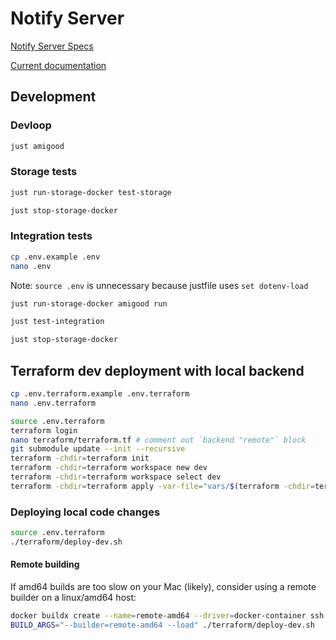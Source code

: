# Notify Server


[Notify Server Specs](https://docs.walletconnect.com/2.0/specs/servers/notify/notify-server-api)

[Current documentation](https://docs.walletconnect.com/2.0/specs/servers/notify/notify-server-api)



## Development

### Devloop

```bash
just amigood
```

### Storage tests

```bash
just run-storage-docker test-storage
```

```bash
just stop-storage-docker
```

### Integration tests

```bash
cp .env.example .env
nano .env
```

Note: `source .env` is unnecessary because justfile uses `set dotenv-load`

```bash
just run-storage-docker amigood run
```

```bash
just test-integration
```

```bash
just stop-storage-docker
```

## Terraform dev deployment with local backend

```bash
cp .env.terraform.example .env.terraform
nano .env.terraform
```

```bash
source .env.terraform
terraform login
nano terraform/terraform.tf # comment out `backend "remote"` block
git submodule update --init --recursive
terraform -chdir=terraform init
terraform -chdir=terraform workspace new dev
terraform -chdir=terraform workspace select dev
terraform -chdir=terraform apply -var-file="vars/$(terraform -chdir=terraform workspace show).tfvars"
```

### Deploying local code changes

```bash
source .env.terraform
./terraform/deploy-dev.sh
```

#### Remote building

If amd64 builds are too slow on your Mac (likely), consider using a remote builder on a linux/amd64 host:

```bash
docker buildx create --name=remote-amd64 --driver=docker-container ssh://<my-amd64-host>
BUILD_ARGS="--builder=remote-amd64 --load" ./terraform/deploy-dev.sh
```
